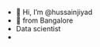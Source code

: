 - 👋 Hi, I’m @hussainjiyad
- 👀 from Bangalore
- Data scientist
- 

<!---
hussainjiyad/hussainjiyad is a ✨ special ✨ repository because its `README.md` (this file) appears on your GitHub profile.
You can click the Preview link to take a look at your changes.
--->
